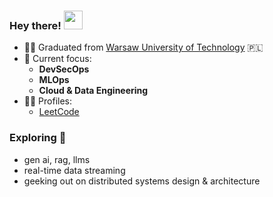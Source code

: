 ### Hey there! <img src="https://media.giphy.com/media/hvRJCLFzcasrR4ia7z/giphy.gif" width="30"> 

- 👨‍🎓 Graduated from [Warsaw University of Technology](https://www.pw.edu.pl/engpw) 🇵🇱
- 🔭 Current focus:
  * **DevSecOps**
  * **MLOps**
  * **Cloud & Data Engineering**
- 👨‍💻 Profiles:
  * [LeetCode](https://leetcode.com/rchojn/)

### **Exploring** 🌱
- gen ai, rag, llms
- real-time data streaming
- geeking out on distributed systems design & architecture


<!-- [![](https://ossrank.com/widget/971927)](https://ossrank.com/c/971927) -->
<!--
<p align="center">
  <img src="https://github-readme-stats.vercel.app/api?username=rchojn&show_icons=true&custom_title=Github%20Stats&theme=dracula">
</p>
-->

